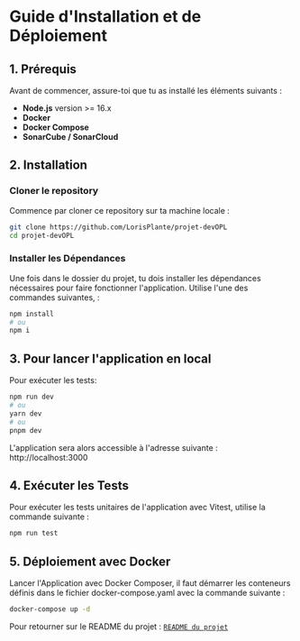 <!-- INSTALLATION.md -->

# Guide d'Installation et de Déploiement

## 1. Prérequis

Avant de commencer, assure-toi que tu as installé les éléments suivants :

- **Node.js** version >= 16.x
- **Docker**
- **Docker Compose**
- **SonarCube / SonarCloud**

## 2. Installation

### Cloner le repository

Commence par cloner ce repository sur ta machine locale :

```bash
git clone https://github.com/LorisPlante/projet-devOPL
cd projet-devOPL
```

### Installer les Dépendances

Une fois dans le dossier du projet, tu dois installer les dépendances nécessaires pour faire fonctionner l'application. Utilise l'une des commandes suivantes,  :

```bash
npm install
# ou
npm i
```


## 3. Pour lancer l'application en local

Pour exécuter les tests:

```bash
npm run dev
# ou
yarn dev
# ou
pnpm dev
```

L'application sera alors accessible à l'adresse suivante : http://localhost:3000


## 4. Exécuter les Tests
Pour exécuter les tests unitaires de l'application avec Vitest, utilise la commande suivante :


```bash
npm run test
```



## 5. Déploiement avec Docker

Lancer l'Application avec Docker Composer, il faut démarrer les conteneurs définis dans le fichier docker-compose.yaml avec la commande suivante :

```bash
docker-compose up -d
```

Pour retourner sur le README du projet : [`README du projet`](README.md)